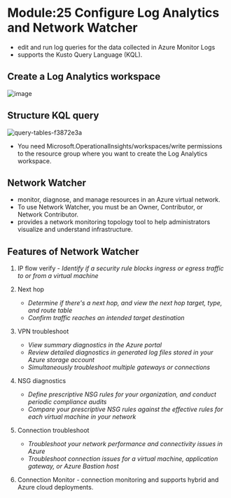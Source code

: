 # Module:25 Configure Log Analytics and Network Watcher

- edit and run log queries for the data collected in Azure Monitor Logs
- supports the Kusto Query Language (KQL).

## Create a Log Analytics workspace

![image](https://github.com/anuja2015/AZ-104/assets/16287330/1c5fd4e8-0ed4-4030-b1ce-b7d6329d243a)

## Structure KQL query


![query-tables-f3872e3a](https://github.com/anuja2015/AZ-104/assets/16287330/e77503d4-e78d-4324-bca7-5fdb71c607af)


- You need Microsoft.OperationalInsights/workspaces/write permissions to the resource group where you want to create the Log Analytics workspace.


## Network Watcher

- monitor, diagnose, and manage resources in an Azure virtual network.
- To use Network Watcher, you must be an Owner, Contributor, or Network Contributor.
- provides a network monitoring topology tool to help administrators visualize and understand infrastructure.

## Features of Network Watcher

1. IP flow verify  - _Identify if a security rule blocks ingress or egress traffic to or from a virtual machine_
   
2.  Next hop
      - _Determine if there's a next hop, and view the next hop target, type, and route table_
      - _Confirm traffic reaches an intended target destination_
        
3. VPN troubleshoot
   - _View summary diagnostics in the Azure portal_
   - _Review detailed diagnostics in generated log files stored in your Azure storage account_
   - _Simultaneously troubleshoot multiple gateways or connections_
     
4. NSG diagnostics
   - _Define prescriptive NSG rules for your organization, and conduct periodic compliance audits_
   - _Compare your prescriptive NSG rules against the effective rules for each virtual machine in your network_
     
5. Connection troubleshoot
   - _Troubleshoot your network performance and connectivity issues in Azure_
   - _Troubleshoot connection issues for a virtual machine, application gateway, or Azure Bastion host_
     
6. Connection Monitor - connection monitoring and supports hybrid and Azure cloud deployments. 

